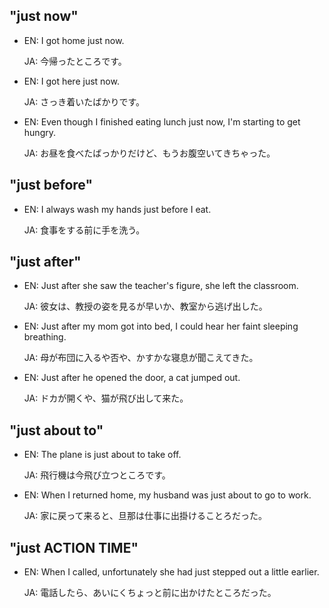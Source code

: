 ## "just now"

- EN: I got home just now.

  JA: 今帰ったところです。

- EN: I got here just now.

  JA: さっき着いたばかりです。

- EN: Even though I finished eating lunch just now, I'm starting to get hungry.

  JA: お昼を食べたばっかりだけど、もうお腹空いてきちゃった。

## "just before"

- EN: I always wash my hands just before I eat.

  JA: 食事をする前に手を洗う。

## "just after"

- EN: Just after she saw the teacher's figure, she left the classroom.

  JA: 彼女は、教授の姿を見るが早いか、教室から逃げ出した。

- EN: Just after my mom got into bed, I could hear her faint sleeping breathing.

  JA: 母が布団に入るや否や、かすかな寝息が聞こえてきた。

- EN: Just after he opened the door, a cat jumped out.

  JA: ドカが開くや、猫が飛び出して来た。

## "just about to"

- EN: The plane is just about to take off.

  JA: 飛行機は今飛び立つところです。

- EN: When I returned home, my husband was just about to go to work.

  JA: 家に戻って来ると、旦那は仕事に出掛けることろだった。

## "just ACTION TIME"

- EN: When I called, unfortunately she had just stepped out a little earlier.

  JA: 電話したら、あいにくちょっと前に出かけたところだった。
